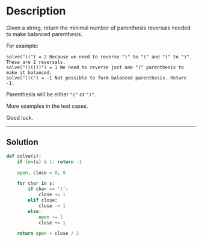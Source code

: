 # Description

Given a string, return the minimal number of parenthesis reversals needed to make balanced parenthesis.

For example:

```
solve(")(") = 2 Because we need to reverse ")" to "(" and "(" to ")". These are 2 reversals.
solve("(((())") = 1 We need to reverse just one "(" parenthesis to make it balanced.
solve("(((") = -1 Not possible to form balanced parenthesis. Return -1.
```

Parenthesis will be either `"("` or `")"`.

More examples in the test cases.

Good luck.

---

## Solution

```py
def solve(s):
    if len(s) & 1: return -1

    open, close = 0, 0

    for char in s:
        if char == '(':
            close += 1
        elif close:
            close -= 1
        else:
            open += 1
            close += 1

    return open + close / 2
```
